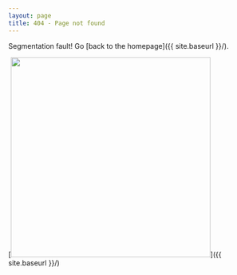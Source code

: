 ```yaml
---
layout: page
title: 404 - Page not found
---
```


Segmentation fault! Go [back to the homepage]({{ site.baseurl }}/).

[<img src="{{ site.baseurl }}/images/cssrip.png" style="width: 400px;"/>]({{ site.baseurl }}/)
